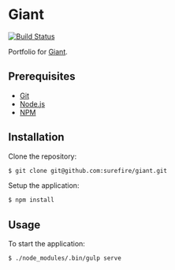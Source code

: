 # Giant

[![Build Status](https://travis-ci.org/surefire/giant.svg?branch=master)](https://travis-ci.org/surefire/giant)

Portfolio for [Giant].


## Prerequisites

* [Git]
* [Node.js][Node]
* [NPM]


## Installation

Clone the repository:

```sh
$ git clone git@github.com:surefire/giant.git
```

Setup the application:

```sh
$ npm install
```

## Usage

To start the application:

```sh
$ ./node_modules/.bin/gulp serve
```


[git]: http://git-scm.com
[node]: http://nodejs.org
[npm]: https://www.npmjs.org
[giant]: http://www.giantbydesign.com
